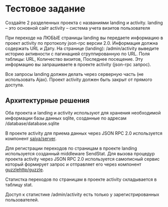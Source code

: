# Тестовое задание

Создайте 2 разделенных проекта с названиями landing и activity.
landing – это основной сайт
activity – система учета визитов пользователя

При переходе на ЛЮБЫЕ страницы landing вы передаете информацию в проект activity по протоколу json-rpc версии 2.0. Информация должна содержать URL и Дату.
На странице (landing): /admin/activity выведите историю активности с пагинацией сгруппированную по URL.
Поля таблицы: URL, Количество визитов, Последнее посещение. Эту информацию вы запрашиваете в проекте activity (json-rpc запрос).

Все запросы landing должен делать через серверную часть (не использовать Ajax). Проект activity должен быть закрыт от прямого доступа.

## Архитектурные решения

Оба проекта и landing и activity используют для хранения необходимой информации базы данных sqlite, созданные по адресам /database/database.sqlite

В проекте activity для приема данных через JSON RPC 2.0 используется компонент [sajya/server](https://github.com/sajya/server).

Для регистрации переходов по страницам в проекте landing используется созданный middleware SendStat. Для вызова процедур проекта activity через JSON RPC 2.0 используется самописный сервис который формирует запрос и отправляет его через компонент [guzzlehttp/guzzle](https://github.com/guzzle/guzzle).

Статистка переходов по страницам в проекте activity складывается в таблицу stat.

Доступ к статистике /admin/activity есть только у зарегистрированных пользователей.

